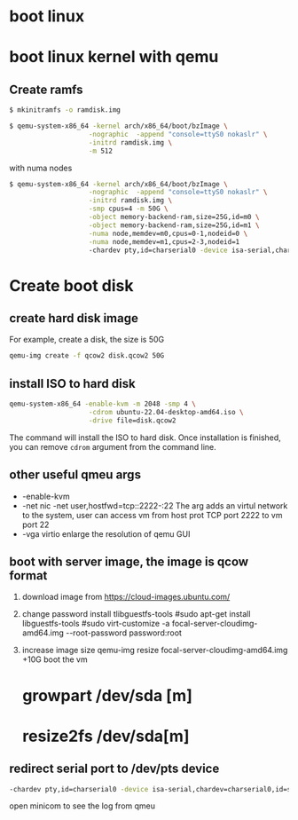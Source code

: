 # boot linux

# boot linux kernel with qemu
## Create ramfs
```sh
$ mkinitramfs -o ramdisk.img
```

```sh
$ qemu-system-x86_64 -kernel arch/x86_64/boot/bzImage \
                    -nographic  -append "console=ttyS0 nokaslr" \
                    -initrd ramdisk.img \
                    -m 512
```
with numa nodes
```sh
$ qemu-system-x86_64 -kernel arch/x86_64/boot/bzImage \
                    -nographic  -append "console=ttyS0 nokaslr" \
                    -initrd ramdisk.img \
                    -smp cpus=4 -m 50G \
                    -object memory-backend-ram,size=25G,id=m0 \
                    -object memory-backend-ram,size=25G,id=m1 \
                    -numa node,memdev=m0,cpus=0-1,nodeid=0 \
                    -numa node,memdev=m1,cpus=2-3,nodeid=1
                    -chardev pty,id=charserial0 -device isa-serial,chardev=charserial0,id=serial0


```

# Create boot disk


## create hard disk image

For example, create a disk, the size is 50G

```sh
qemu-img create -f qcow2 disk.qcow2 50G
```

## install ISO to hard disk

``` sh
qemu-system-x86_64 -enable-kvm -m 2048 -smp 4 \
                    -cdrom ubuntu-22.04-desktop-amd64.iso \
                    -drive file=disk.qcow2
```
The command will install the ISO to hard disk. Once installation is finished,
you can remove `cdrom` argument from the command line.

## other useful qmeu args

* -enable-kvm
* -net nic -net user,hostfwd=tcp::2222-:22
    The arg adds an virtul network to the system, user can access vm from host prot TCP
    port 2222 to vm port 22
* -vga virtio
    enlarge the resolution of qemu GUI

## boot with server image, the image is qcow format
1. download image from https://cloud-images.ubuntu.com/

2. change password 
    install tlibguestfs-tools
    #sudo apt-get install libguestfs-tools
    #sudo virt-customize -a focal-server-cloudimg-amd64.img --root-password password:root

3. increase image size
    qemu-img resize focal-server-cloudimg-amd64.img +10G
    boot the vm
    # growpart /dev/sda [m]
    # resize2fs /dev/sda[m]

## redirect serial port to /dev/pts device

```sh
-chardev pty,id=charserial0 -device isa-serial,chardev=charserial0,id=serial0
```

open minicom to see the log from qmeu
